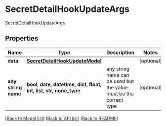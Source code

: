# SecretDetailHookUpdateArgs

SecretDetailHookUpdateArgs

## Properties
Name | Type | Description | Notes
------------ | ------------- | ------------- | -------------
**data** | [**SecretDetailHookUpdateModel**](SecretDetailHookUpdateModel.md) |  | [optional] 
**any string name** | **bool, date, datetime, dict, float, int, list, str, none_type** | any string name can be used but the value must be the correct type | [optional]

[[Back to Model list]](../README.md#documentation-for-models) [[Back to API list]](../README.md#documentation-for-api-endpoints) [[Back to README]](../README.md)



